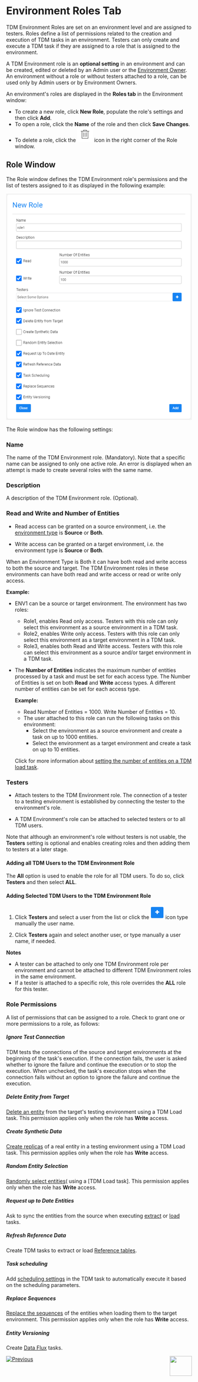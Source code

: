 # Environment Roles Tab

TDM Environment Roles are set on an environment level and are assigned to testers. Roles define a list of permissions related to the creation and execution of TDM tasks in an environment. Testers can only create and execute a TDM task if they are assigned to a role that is assigned to the environment. 

A TDM Environment role is an **optional setting** in an environment and can be created, edited or deleted by an Admin user or the [Environment Owner](08_environment_window_general_information.md#environment-owners).  An environment without a role or without testers attached to a role, can be used only by Admin users or by  Environment Owners.

An environment's roles are displayed in the **Roles tab** in the Environment window:

- To create a new role, click **New Role**, populate the role's settings and then click **Add**.
- To open a role, click the **Name** of the role and then click **Save Changes**. 
- To delete a role, click the ![be_Example](images/delete_icon.png) icon in the right corner of the Role window.

## Role Window 

The Role window defines the TDM Environment role's permissions and the list of testers assigned to it as displayed in the following example:

![role window](images/env_role_window.png)

The Role window has the following settings:

### Name

The name of the TDM Environment role. (Mandatory). Note that a specific name can be assigned to only one active role. An error is displayed when an attempt is made to create several roles with the same name. 

### **Description**

A description of the TDM Environment role. (Optional). 

### Read and Write and Number of Entities

- Read access can be granted on a source environment, i.e. the [environment type](08_environment_window_general_information.md#environment-type) is **Source** or **Both**. 

- Write access can be granted on a target environment, i.e. the environment type is **Source** or **Both**.

When an Environment Type is Both it can have both read and write access to both the source and target. The TDM Environment roles in these environments can have both read and write access or read or write only access.

  **Example:**

  - ENV1 can be a source or target environment. The environment has two roles: 
    - Role1, enables Read only access. Testers with this role can only select this environment as a source environment in a TDM task.
    - Role2, enables Write only access. Testers with this role can only select this environment as a target environment in a TDM task.
    - Role3, enables both Read and Write access. Testers with this role can select this environment as a source and/or target environment in a TDM task.

- The **Number of Entities** indicates the maximum number of entities processed by a task and must be set for each access type. The Number of Entities is set on both **Read** and **Write** access types.  A different number of entities can be set for each access type. 

  **Example:**
  - Read Number of Entities = 1000. Write Number of Entities = 10. 
  - The user attached to this role can run the following tasks on this environment:
    - Select the environment as a source environment and create a task on up to 1000 entities.
    - Select the environment as a target environment and create a task on up to 10 entities.

  Click for more information about [setting the number of entities on a TDM load task](17_load_task_regular_mode.md#number-of-entities). 

### Testers

- Attach testers to the TDM Environment role. The connection of a tester to a testing environment is established by connecting the tester to the environment's role.  

- A TDM Environment's role can be attached to selected testers or to all TDM users.

Note that although an environment's role without testers is not usable, the **Testers** setting is optional and enables creating roles and then adding them to testers at a later stage.

#### Adding all TDM Users to the  TDM Environment Role

The **All** option is used to enable the role for all TDM users. To do so, click **Testers** and then select **ALL**.

#### Adding Selected TDM Users to the TDM Environment Role

1. Click **Testers** and select a user from the list or click the ![plus icon](images/plus_icon_prod_version.png) icon type manually the user name.

2. Click **Testers** again and select another user, or type manually a user name,  if needed.

**Notes**

- A tester can be attached to only one TDM Environment role per environment and cannot be attached to different TDM Environment roles in the same environment.
- If a tester is attached to a specific role, this role overrides the **ALL** role for this tester.

### Role Permissions

A list of permissions that can be assigned to a role. Check to grant one or more permissions to a role, as follows:

##### **Ignore Test Connection**  

TDM tests the connections of the source and target environments at the beginning of the task's execution.  If the connection  fails, the user is asked whether to ignore the failure and continue the execution or to stop the execution.  When unchecked, the task's execution stops when the connection fails without an option to ignore the failure and continue the execution.

##### **Delete Entity from Target** 

[Delete an entity](19_load_task_request_parameters_regular_mode.md#operation-mode) from the target's testing environment using a TDM Load task. This permission applies only when the role has **Write** access.

##### Create Synthetic Data 

[Create replicas](18_load_task_requested_entities_regular_mode.md#create-synthetic-entities) of a real entity in a testing environment using a TDM Load task. This permission applies only when the role has **Write** access.  

##### Random Entity Selection

[Randomly select entities](18_load_task_requested_entities_regular_mode.md#random-selection)( using a [TDM Load task]. This permission applies only when the role has **Write** access.

##### Request up to Date Entities

Ask to sync the entities from the source when executing [extract](16_extract_task.md#request-parameters) or [load](19_load_task_request_parameters_regular_mode.md#override-sync-mode) tasks. 

##### Refresh Reference Data

Create TDM tasks to extract or load [Reference tables](24_task_reference_tab.md).

#####  Task scheduling 

Add [scheduling settings](22_task_execution_timing_tab.md) in the TDM task to automatically execute it based on the scheduling parameters.

##### Replace Sequences

[Replace the sequences](/articles/TDM/tdm_implementation/11_tdm_implementation_using_generic_flows.md#step-4---create-the-sequence-creation-flows) of the entities when loading them to the target environment. This permission applies only when the role has **Write** access.

##### Entity Versioning 

Create [Data Flux](15_data_flux_task.md) tasks.



  [![Previous](/articles/images/Previous.png)](09_environment_window_summary_section.md)[<img align="right" width="60" height="54" src="/articles/images/Next.png">](11_environment_products_tab.md)
